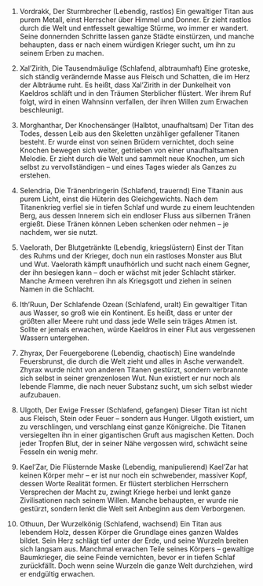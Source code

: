 1. Vordrakk, Der Sturmbrecher (Lebendig, rastlos)
Ein gewaltiger Titan aus purem Metall, einst Herrscher über Himmel und Donner. Er zieht rastlos durch die Welt und entfesselt gewaltige Stürme, wo immer er wandert. Seine donnernden Schritte lassen ganze Städte einstürzen, und manche behaupten, dass er nach einem würdigen Krieger sucht, um ihn zu seinem Erben zu machen.

2. Xal’Zirith, Die Tausendmäulige (Schlafend, albtraumhaft)
Eine groteske, sich ständig verändernde Masse aus Fleisch und Schatten, die im Herz der Albträume ruht. Es heißt, dass Xal’Zirith in der Dunkelheit von Kaeldros schläft und in den Träumen Sterblicher flüstert. Wer ihrem Ruf folgt, wird in einen Wahnsinn verfallen, der ihren Willen zum Erwachen beschleunigt.

3. Morghanthar, Der Knochensänger (Halbtot, unaufhaltsam)
Der Titan des Todes, dessen Leib aus den Skeletten unzähliger gefallener Titanen besteht. Er wurde einst von seinen Brüdern vernichtet, doch seine Knochen bewegen sich weiter, getrieben von einer unaufhaltsamen Melodie. Er zieht durch die Welt und sammelt neue Knochen, um sich selbst zu vervollständigen – und eines Tages wieder als Ganzes zu erstehen.

4. Selendria, Die Tränenbringerin (Schlafend, trauernd)
Eine Titanin aus purem Licht, einst die Hüterin des Gleichgewichts. Nach dem Titanenkrieg verfiel sie in tiefen Schlaf und wurde zu einem leuchtenden Berg, aus dessen Innerem sich ein endloser Fluss aus silbernen Tränen ergießt. Diese Tränen können Leben schenken oder nehmen – je nachdem, wer sie nutzt.

5. Vaelorath, Der Blutgetränkte (Lebendig, kriegslüstern)
Einst der Titan des Ruhms und der Krieger, doch nun ein rastloses Monster aus Blut und Wut. Vaelorath kämpft unaufhörlich und sucht nach einem Gegner, der ihn besiegen kann – doch er wächst mit jeder Schlacht stärker. Manche Armeen verehren ihn als Kriegsgott und ziehen in seinen Namen in die Schlacht.

6. Ith’Ruun, Der Schlafende Ozean (Schlafend, uralt)
Ein gewaltiger Titan aus Wasser, so groß wie ein Kontinent. Es heißt, dass er unter der größten aller Meere ruht und dass jede Welle sein träges Atmen ist. Sollte er jemals erwachen, würde Kaeldros in einer Flut aus vergessenen Wassern untergehen.

7. Zhyrax, Der Feuergeborene (Lebendig, chaotisch)
Eine wandelnde Feuersbrunst, die durch die Welt zieht und alles in Asche verwandelt. Zhyrax wurde nicht von anderen Titanen gestürzt, sondern verbrannte sich selbst in seiner grenzenlosen Wut. Nun existiert er nur noch als lebende Flamme, die nach neuer Substanz sucht, um sich selbst wieder aufzubauen.

8. Ulgoth, Der Ewige Fresser (Schlafend, gefangen)
Dieser Titan ist nicht aus Fleisch, Stein oder Feuer – sondern aus Hunger. Ulgoth existiert, um zu verschlingen, und verschlang einst ganze Königreiche. Die Titanen versiegelten ihn in einer gigantischen Gruft aus magischen Ketten. Doch jeder Tropfen Blut, der in seiner Nähe vergossen wird, schwächt seine Fesseln ein wenig mehr.

9. Kael’Zar, Die Flüsternde Maske (Lebendig, manipulierend)
Kael’Zar hat keinen Körper mehr – er ist nur noch ein schwebender, massiver Kopf, dessen Worte Realität formen. Er flüstert sterblichen Herrschern Versprechen der Macht zu, zwingt Kriege herbei und lenkt ganze Zivilisationen nach seinem Willen. Manche behaupten, er wurde nie gestürzt, sondern lenkt die Welt seit Anbeginn aus dem Verborgenen.

10. Othuun, Der Wurzelkönig (Schlafend, wachsend)
Ein Titan aus lebendem Holz, dessen Körper die Grundlage eines ganzen Waldes bildet. Sein Herz schlägt tief unter der Erde, und seine Wurzeln breiten sich langsam aus. Manchmal erwachen Teile seines Körpers – gewaltige Baumkrieger, die seine Feinde vernichten, bevor er in tiefen Schlaf zurückfällt. Doch wenn seine Wurzeln die ganze Welt durchziehen, wird er endgültig erwachen.
